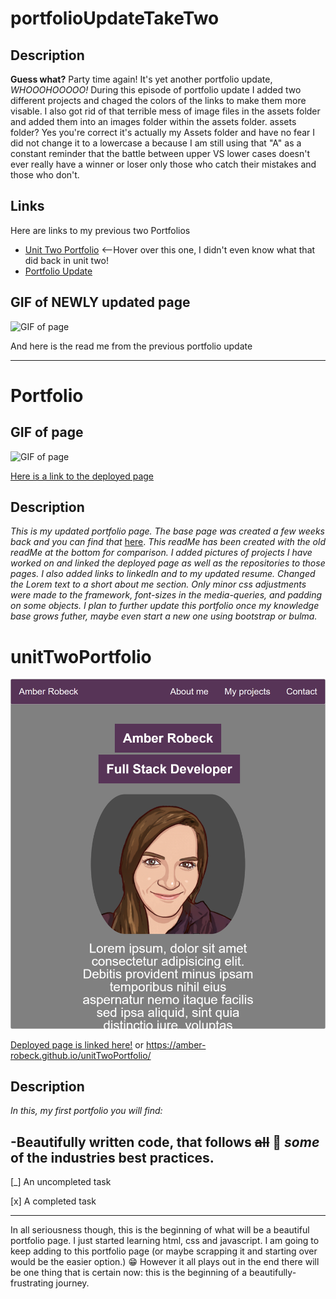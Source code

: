 # portfolioUpdateTakeTwo

## Description

<b>Guess what?</b> Party time again! It's yet another portfolio update, _WHOOOHOOOOO!_ During this episode of portfolio update I added two different projects and chaged the colors of the links to make them more visable. I also got rid of that terrible mess of image files in the assets folder and added them into an images folder within the assets folder. assets folder? Yes you're correct it's actually my Assets folder and have no fear I did not change it to a lowercase a because I am still using that "A" as a constant reminder that the battle between upper VS lower cases doesn't ever really have a winner or loser only those who catch their mistakes and those who don't.

## Links
 Here are links to my previous two Portfolios
 * [Unit Two Portfolio](https://amber-robeck.github.io/unitTwoPortfolio/ "Named link title") <--Hover over this one, I didn't even know what that did back in unit two!
 * [Portfolio Update](https://amber-robeck.github.io/portfolioUpdate/ "My Portfolio in action")

## GIF of NEWLY updated page

![GIF of page](Assets/images/portfolioUpdateTakeTwo.gif "GIF of NEWEST update")


And here is the read me from the previous portfolio update

-----

# Portfolio
## GIF of page
![GIF of page](Assets/images/Portfolio.gif "GIF of page")

[Here is a link to the deployed page](https://amber-robeck.github.io/portfolioUpdate/ "My Portfolio in action")


## Description
_This is my updated portfolio page. The base page was created a few weeks back and you can find that_ [here](https://amber-robeck.github.io/unitTwoPortfolio/ "Base Portfolio"). _This readMe has been created with the old readMe at the bottom for comparison. I added pictures of projects I have worked on and linked the deployed page as well as the repositories to those pages. I also added links to linkedIn and to my updated resume. Changed the Lorem text to a short about me section. Only minor css adjustments were made to the framework, font-sizes in the media-queries, and padding on some objects. I plan to further update this portfolio once my knowledge base grows futher, maybe even start a new one using bootstrap or bulma._

# unitTwoPortfolio

![picture alt](https://github.com/Amber-Robeck/unitTwoPortfolio/blob/main/Assets/amber-robeck.github.io_unitTwoPortfolio_.png?raw=true "Title is optional")

[Deployed page is linked here!](https://amber-robeck.github.io/unitTwoPortfolio/ "Named link title") or  <https://amber-robeck.github.io/unitTwoPortfolio/>

## Description
_In this, my first portfolio you will find:_


-Beautifully written code, that follows ~~all~~ 🤣 _some_ of the industries best practices. 
-


[_] An uncompleted task

 [x] A completed task

 -----

In all seriousness though, this is the beginning of what will be a beautiful portfolio page. I just started learning html, css and javascript. I am going to keep adding to this portfolio page (or maybe scrapping it and starting over would be the easier option.) 😁 However it all plays out in the end there will be one thing that is certain now: this is the beginning of a beautifully-frustrating journey. 

